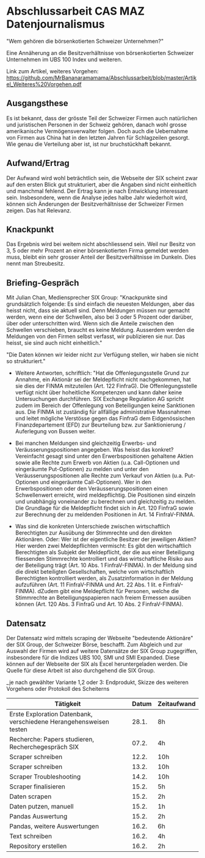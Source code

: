 # Abschlussarbeit CAS MAZ Datenjournalismus
"Wem gehören die börsenkotierten Schweizer Unternehmen?" 

Eine Annäherung an die Besitzverhältnisse von börsenkotierten Schweizer Unternehmen im UBS 100 Index und weiteren.

Link zum Artikel, weiteres Vorgehen: https://github.com/MrBananaramamama/Abschlussarbeit/blob/master/Artikel_Weiteres%20Vorgehen.pdf

## Ausgangsthese
Es ist bekannt, dass der grösste Teil der Schweizer Firmen auch natürlichen und juristischen Personen in der Schweiz gehören, danach wohl grosse amerikanische Vermögensverwalter folgen. Doch auch die Uebernahme von Firmen aus China hat in den letzten Jahren für Schlagzeilen gesorgt. Wie genau die Verteilung aber ist, ist nur bruchstückhaft bekannt.

## Aufwand/Ertrag
Der Aufwand wird wohl beträchtlich sein, die Webseite der SIX scheint zwar auf den ersten Blick gut strukturiert, aber die Angaben sind nicht einheitlich und manchmal fehlend. 
Der Ertrag kann je nach Entwicklung interessant sein. Insbesondere, wenn die Analyse jedes halbe Jahr wiederholt wird, können sich Änderungen der Besitzverhältnisse der Schweizer Firmen zeigen. Das hat Relevanz.

## Knackpunkt
Das Ergebnis wird bei weitem nicht abschliessend sein. Weil nur Besitz von 3, 5 oder mehr Prozent an einer börsenkotierten Firma gemeldet werden muss, bleibt ein sehr grosser Anteil der Besitzverhältnisse im Dunkeln. Dies nennt man Streubesitz.

## Briefing-Gespräch
Mit Julian Chan, Mediensprecher SIX Group:
"Knackpunkte sind grundsätzlich folgende: Es sind einfach die neuesten Meldungen, aber das heisst nicht, dass sie aktuell sind. Denn Meldungen müssen nur gemacht werden, wenn eine der Schwellen, also bei 3 oder 5 Prozent oder darüber, über oder unterschritten wird. Wenn sich die Anteile zwischen den Schwellen verschieben, braucht es keine Meldung. Ausserdem werden die Meldungen von den Firmen selbst verfasst, wir publizieren sie nur. Das heisst, sie sind auch nicht einheitlich."

"Die Daten können wir leider nicht zur Verfügung stellen, wir haben sie nicht so strukturiert."

- Weitere Antworten, schriftlich:
"Hat die Offenlegungsstelle Grund zur Annahme, ein Aktionär sei der Meldepflicht nicht nachgekommen, hat sie dies der FINMA mitzuteilen (Art. 122 FinfraG). Die Offenlegungsstelle verfügt nicht über hoheitliche Kompetenzen und kann daher keine Untersuchungen durchführen. SIX Exchange Regulation AG spricht zudem im Bereich der Offenlegung von Beteiligungen keine Sanktionen aus. Die FINMA ist zuständig für allfällige administrative Massnahmen und leitet mögliche Verstösse gegen das FinfraG dem Eidgenössischen Finanzdepartement (EFD) zur Beurteilung bzw. zur Sanktionierung / Auferlegung von Bussen weiter.
 
- Bei manchen Meldungen sind gleichzeitig Erwerbs- und Veräusserungspositionen angegeben. Was heisst das konkret? Vereinfacht gesagt sind unter den Erwerbspositionen gehaltene Aktien sowie alle Rechte zum Erwerb von Aktien (u.a. Call-Optionen und eingeräumte Put-Optionen) zu melden und unter den Veräusserungspositionen alle Rechte zum Verkauf von Aktien (u.a. Put-Optionen und eingeräumte Call-Optionen). Wer in den Erwerbspositionen oder den Veräusserungspositionen einen Schwellenwert erreicht, wird meldepflichtig. Die Positionen sind einzeln und unabhängig voneinander zu berechnen und gleichzeitig zu melden. Die Grundlage für die Meldepflicht findet sich in Art. 120 FinfraG sowie zur Berechnung der zu meldenden Positionen in Art. 14 FinfraV-FINMA.
 
- Was sind die konkreten Unterschiede zwischen wirtschaftlich Berechtigten zur Ausübung der Stimmrechte und den direkten Aktionären. Oder: Wer ist der eigentliche Besitzer der jeweiligen Aktien? Hier werden zwei Meldepflichten vermischt: Es gibt den wirtschaftlich Berechtigten als Subjekt der Meldepflicht, der die aus einer Beteiligung fliessenden Stimmrechte kontrolliert und das wirtschaftliche Risiko aus der Beteiligung trägt (Art. 10 Abs. 1 FinfraV-FINMA). In der Meldung sind die direkt beteiligten Gesellschaften, welche vom wirtschaftlich Berechtigten kontrolliert werden, als Zusatzinformation in der Meldung aufzuführen (Art. 11 FinfraV-FINMA und Art. 22 Abs. 1 lit. e FinfraV-FINMA). dZudem gibt eine Meldepflicht für Personen, welche die Stimmrechte an Beteiligungspapieren nach freiem Ermessen ausüben können (Art. 120 Abs. 3 FinfraG und Art. 10 Abs. 2 FinfraV-FINMA).

## Datensatz
Der Datensatz wird mittels scraping der Webseite "bedeutende Aktionäre" der SIX Group, der Schweizer Börse, beschafft. Zum Abgleich und zur Auswahl der Firmen wird auf weitere Datensätze der SIX Group zugegriffen, insbesondere für die Indizes UBS 100, SMI und SMI Expanded. Diese können auf der Webseite der SIX als Excel heruntergeladen werden. Die Quelle für diese Arbeit ist also durchgehend die SIX Group. 



_je nach gewählter Variante 1,2 oder 3: Endprodukt, Skizze des weiteren
Vorgehens oder Protokoll des Scheiterns




| Tätigkeit                                                          | Datum | Zeitaufwand |
|--------------------------------------------------------------------|-------|-------------|
| Erste Exploration Datenbank, verschiedene Herangehensweisen testen | 28.1. | 8h          |
| Recherche: Papers studieren, Recherchegespräch SIX                 | 07.2. | 4h          |
| Scraper schreiben                                                  | 12.2. | 10h         |
| Scraper schreiben                                                  | 13.2. | 10h         |
| Scraper Troubleshooting                                            | 14.2. | 10h         |
| Scraper finalisieren                                               | 15.2. | 5h          |
| Daten scrapen                                                      | 15.2. | 2h          |
| Daten putzen, manuell                                              | 15.2. | 1h          |
| Pandas Auswertung                                                  | 15.2. | 2h          |
| Pandas, weitere Auswertungen                                       | 16.2. | 6h          |
| Text schreiben                                                     | 16.2. | 4h          |
| Repository erstellen                                               | 16.2. | 2h          |
